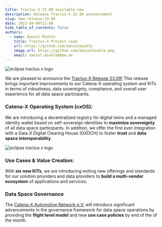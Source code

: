 ```yaml
---
title: Tractus-X 23.09 available now
description: Release Tractus-X 23.09 announcement 
slug: new-release-23.09
date: 2023-09-08T11:00
hide_table_of_contents: false
authors:
  - name: Daniel Miehle
    title: Tractus-X Project Lead
    url: https://github.com/danielmiehle
    image_url: https://github.com/danielmiehle.png
    email: daniel.miehle@bmw.de
---
```


![eclipse tractus x logo](@site/static/img/release_23.09.png)

We are pleased to announce the [Tractus-X Release 23.09!](https://eclipse-tractusx.github.io/CHANGELOG/) This release brings important improvements to our Catena-X operating system and KITs in terms of robustness, data sovereignty, compliance, and overall user experience for all data space participants.

<!--truncate-->

### Catena-X Operating System (cxOS):

We are introducing a decentralized registry for digital twins and a managed identity wallet based on self-sovereign identities to **maximize sovereignty** of all data space participants. In addition, we offer the first ever integration with a Gaia-X Digital Clearing House (GXDCH) to foster **trust** and **data space interoperability**.


![eclipse tractus x logo](@site/static/img/release_23.09_cx_os.png)

<!--truncate-->

### Use Cases & Value Creation:

With **six new KITs**, we are introducing exiting new offerings and standards for our solution providers and data providers to **build a multi-vendor ecosystem** of applications and services.


<!--truncate-->


### Data Space Governance

The [Catena-X Automotive Network e.V.](https://catena-x.net/en/) will introduce significant advancements in the governance framework for data space operations by providing the **flight level model** and new **use case policies** by end of the of the month.
